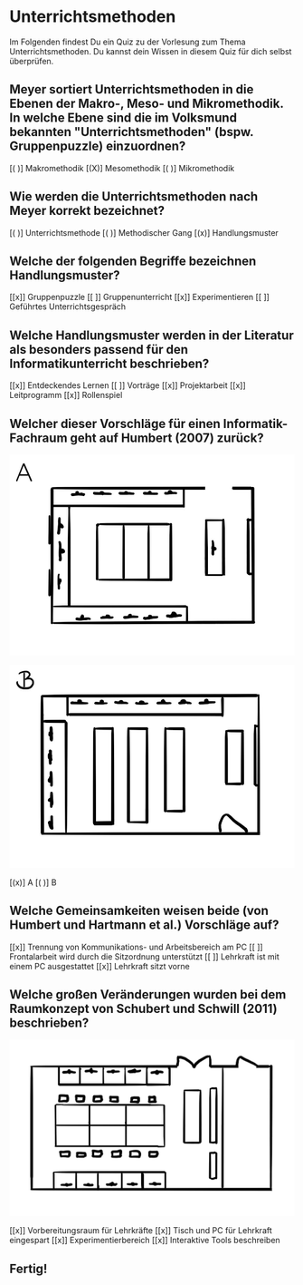 <!--
author:   DDI Uni Hamburg

email:    ddi.ew@uni-hamburg.de

version:  0.0.1

language: de

narrator: US English Female

comment:  Quiz zu der Vorlesung Unterrichtsmethoden im Rahmen der Veranstaltung Einführung in die Didaktik der Informatik.

link:     https://cdn.jsdelivr.net/chartist.js/latest/chartist.min.css

script:   https://cdn.jsdelivr.net/chartist.js/latest/chartist.min.js

-->


# Unterrichtsmethoden

Im Folgenden findest Du ein Quiz zu der Vorlesung zum Thema Unterrichtsmethoden. Du kannst dein Wissen in diesem Quiz für dich selbst überprüfen.


## Meyer sortiert Unterrichtsmethoden in die Ebenen der Makro-, Meso- und Mikromethodik. In welche Ebene sind die im Volksmund bekannten "Unterrichtsmethoden" (bspw. Gruppenpuzzle) einzuordnen?


[( )] Makromethodik
[(X)] Mesomethodik
[( )] Mikromethodik


## Wie werden die Unterrichtsmethoden nach Meyer korrekt bezeichnet?


[( )] Unterrichtsmethode
[( )] Methodischer Gang
[(x)] Handlungsmuster


## Welche der folgenden Begriffe bezeichnen Handlungsmuster?


[[x]] Gruppenpuzzle
[[ ]] Gruppenunterricht
[[x]] Experimentieren
[[ ]] Geführtes Unterrichtsgespräch


## Welche Handlungsmuster werden in der Literatur als besonders passend für den Informatikunterricht beschrieben?


[[x]] Entdeckendes Lernen
[[ ]] Vorträge
[[x]] Projektarbeit
[[x]] Leitprogramm
[[x]] Rollenspiel


## Welcher dieser Vorschläge für einen Informatik-Fachraum geht auf Humbert (2007) zurück?

![Humbert Informatikraum](humbertraum.jpg)

![Hartmann Informatikraum](hartmannraum.jpg)

[(x)] A
[( )] B

## Welche Gemeinsamkeiten weisen beide (von Humbert und Hartmann et al.) Vorschläge auf?


[[x]] Trennung von Kommunikations- und Arbeitsbereich am PC
[[ ]] Frontalarbeit wird durch die Sitzordnung unterstützt
[[ ]] Lehrkraft ist mit einem PC ausgestattet
[[x]] Lehrkraft sitzt vorne


## Welche großen Veränderungen wurden bei dem Raumkonzept von Schubert und Schwill (2011) beschrieben?

![Schubert Informatikraum](Infraum-Schubert.png)


[[x]] Vorbereitungsraum für Lehrkräfte
[[x]] Tisch und PC für Lehrkraft eingespart
[[x]] Experimentierbereich
[[x]] Interaktive Tools beschreiben

## Fertig!
